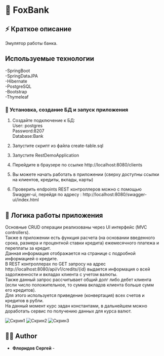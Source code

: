 # 📄 FoxBank


## ⚡ Краткое описание

Эмулятор работы банка.

## Используемые технологии

-SpringBoot  
-SpringDataJPA  
-Hibernate  
-PostgreSQL  
-Bootstrap  
-Thymeleaf  


### 🚀 Установка, создание БД и запуск приложения

1. Создайте подключение к БД:  
 User: postgres  
 Password:8207  
 Database:Bank  

1. Запустите скрипт из файла create-table.sql
1. Запустите RestDemoApplication
1. Перейдите в браузере по ссылке http://localhost:8080/clients
1. Вы можете начать работать в приложении (сверху доступны ссылки на клиентов, кредиты, вклады, карты)
1. Проверить endpoints REST контроллеров можно с помощью Swagger-ui, перейдя по адресу : http://localhost:8080/swagger-ui/index.html

## 📘 Логика работы приложения
Основные CRUD операции реализованы через UI интерфейс (MVC controllers).    
Также в приложении есть функция расчета (на основании введенного срока, размера и процентной ставки кредита) ежемесячного платежа и переплаты за кредит.  
Данная информация отображается на странице с подробной информацией о кредите.    
В REST контроллерах по GET запросу на адрес http://localhost:8080/api/v1/credits/{id} выдается информация о всей задолженности и вкладах клиента с учетом валюты.  
Также данный запрос рассчитывает общий долг либо дебет клиента (если число положительное, то сумма вкладов клиента больше сумм его кредитов).    
Для этого используется приведение (конвертация) всех счетов и кредитов в рубли.  
На данный момент курс задан константами, в дальнейшем можно доработать сервис по получению данных для курса валют.  
  
 ![Скрин1](https://user-images.githubusercontent.com/104122597/182261221-465f890b-4244-4353-85b8-696c077059f7.jpg)
![Скрин2](https://user-images.githubusercontent.com/104122597/182261292-361a0399-0710-4e84-b088-9150b580b233.jpg)
![Скрин3](https://user-images.githubusercontent.com/104122597/182261293-8f5d0f90-10e9-44ff-a578-23f371dca20d.jpg)

## 👨‍💻 Author

- **Флоридов Сергей** - 
